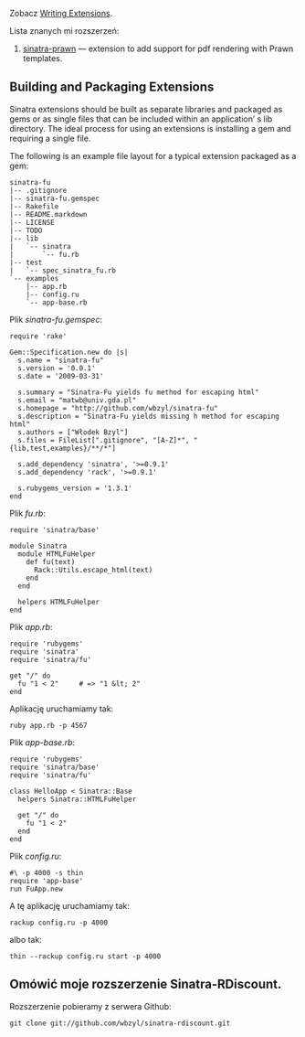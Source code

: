 
Zobacz [Writing Extensions](http://www.sinatrarb.com/extensions.html).

Lista znanych mi rozszerzeń:

1. [sinatra-prawn](http://github.com/sbfaulkner/sinatra-prawn/) —
   extension to add support for pdf rendering with Prawn templates.


## Building and Packaging Extensions

Sinatra extensions should be built as separate libraries and packaged
as gems or as single files that can be included within an application’
s lib directory. The ideal process for using an extensions is
installing a gem and requiring a single file.

The following is an example file layout for a typical extension
packaged as a gem:

    sinatra-fu
    |-- .gitignore
    |-- sinatra-fu.gemspec
    |-- Rakefile
    |-- README.markdown
    |-- LICENSE
    |-- TODO
    |-- lib
    |   `-- sinatra
    |       `-- fu.rb
    |-- test
    |   `-- spec_sinatra_fu.rb
    `-- examples
        |-- app.rb
        |-- config.ru
        `-- app-base.rb

Plik *sinatra-fu.gemspec*:

    require 'rake'

    Gem::Specification.new do |s|
      s.name = "sinatra-fu"
      s.version = '0.0.1'
      s.date = '2009-03-31'

      s.summary = "Sinatra-Fu yields fu method for escaping html"
      s.email = "matwb@univ.gda.pl"
      s.homepage = "http://github.com/wbzyl/sinatra-fu"
      s.description = "Sinatra-Fu yields missing h method for escaping html"
      s.authors = ["Włodek Bzyl"]
      s.files = FileList[".gitignore", "[A-Z]*", "{lib,test,examples}/**/*"]

      s.add_dependency 'sinatra', '>=0.9.1'
      s.add_dependency 'rack', '>=0.9.1'

      s.rubygems_version = '1.3.1'
    end


Plik *fu.rb*:

    require 'sinatra/base'

    module Sinatra
      module HTMLFuHelper
        def fu(text)
          Rack::Utils.escape_html(text)
        end
      end

      helpers HTMLFuHelper
    end


Plik *app.rb*:

    require 'rubygems'
    require 'sinatra'
    require 'sinatra/fu'

    get "/" do
      fu "1 < 2"     # => "1 &lt; 2"
    end


Aplikację uruchamiamy tak:

    ruby app.rb -p 4567

Plik *app-base.rb*:

    require 'rubygems'
    require 'sinatra/base'
    require 'sinatra/fu'

    class HelloApp < Sinatra::Base
      helpers Sinatra::HTMLFuHelper

      get "/" do
        fu "1 < 2"
      end
    end


Plik *config.ru*:

    #\ -p 4000 -s thin
    require 'app-base'
    run FuApp.new


A tę aplikację uruchamiamy tak:

    rackup config.ru -p 4000

albo tak:

    thin --rackup config.ru start -p 4000

## Omówić moje rozszerzenie Sinatra-RDiscount.

Rozszerzenie pobieramy z serwera Github:

    git clone git://github.com/wbzyl/sinatra-rdiscount.git

